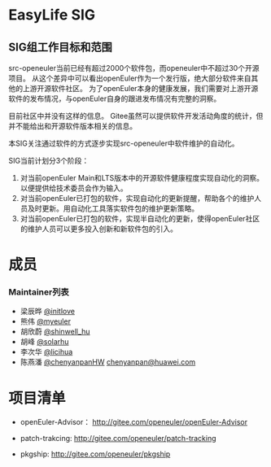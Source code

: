 
# EasyLife SIG

## SIG组工作目标和范围

src-openeuler当前已经有超过2000个软件包，而openeuler中不超过30个开源项目。
从这个差异中可以看出openEuler作为一个发行版，绝大部分软件来自其他的上游开源软件社区。
为了openEuler本身的健康发展，我们需要对上游开源软件的发布情况，与openEuler自身的跟进发布情况有完整的洞察。

目前社区中并没有这样的信息。
Gitee虽然可以提供软件开发活动角度的统计，但并不能给出和开源软件版本相关的信息。

本SIG关注通过软件的方式逐步实现src-openeuler中软件维护的自动化。

SIG当前计划分3个阶段：

1. 对当前openEuler Main和LTS版本中的开源软件健康程度实现自动化的洞察。以便提供给技术委员会作为输入。
2. 对当前openEuler已打包的软件，实现自动化的更新提醒，帮助各个的维护人员及时更新。用自动化工具落实软件包的维护更新策略。
3. 对当前openEuler已打包的软件，实现半自动化的更新，使得openEuler社区的维护人员可以更多投入创新和新软件包的引入。


# 成员

### Maintainer列表

  - 梁辰晔 [@initlove](https://gitee.com/initlove)
  - 熊伟 [@myeuler](https://gitee.com/myeuler)
  - 胡欣蔚 [@shinwell_hu](https://gitee.com/shinwell_hu)
  - 胡峰 [@solarhu](https://gitee.com/solarhu)
  - 李次华 [@licihua](https://gitee.com/licihua)
  - 陈燕潘 [@chenyanpanHW](https://gitee.com/chenyanpanHW) chenyanpan@huawei.com


# 项目清单

- openEuler-Advisor：
  http://gitee.com/openeuler/openEuler-Advisor

- patch-trakcing:
  http://gitee.com/openeuler/patch-tracking

- pkgship:
  http://gitee.com/openeuler/pkgship
